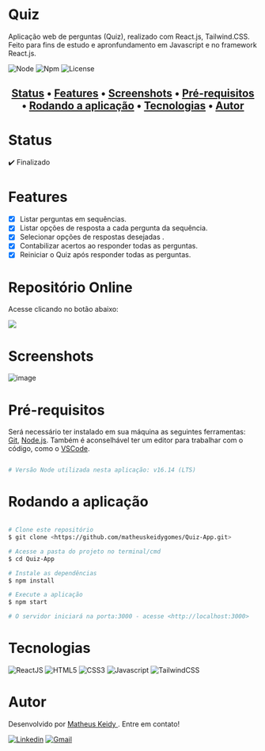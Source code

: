# Quiz

Aplicação web de perguntas (Quiz), realizado com React.js, Tailwind.CSS. Feito para fins de estudo e apronfundamento em Javascript e no framework React.js.

![Node](https://img.shields.io/badge/Node-v16.14%20(LTS)-brightgreen)
![Npm](https://img.shields.io/badge/Npm-v8.3.1-blue)
![License](https://img.shields.io/badge/License-MIT-red)

<h2 align="center">
 <a href="#Status">Status</a> •
 <a href="#Features">Features</a> •
 <a href="#Screenshots">Screenshots</a> • 
 <a href="#Pré-requisitos">Pré-requisitos</a> • 
 <a href="#Rodando-a-aplicação">Rodando a aplicação</a> • 
 <a href="#Tecnologias">Tecnologias</a> • 
 <a href="#Autor">Autor </a>
</h2>

# Status

:heavy_check_mark: Finalizado

# Features

- [x] Listar perguntas em sequências.
- [x] Listar opções de resposta a cada pergunta da sequência.
- [x] Selecionar opções de respostas desejadas .
- [x] Contabilizar acertos ao responder todas as perguntas.
- [x] Reiniciar o Quiz após responder todas as perguntas.

# Repositório Online

Acesse clicando no botão abaixo:   
  
<a href="https://app-quiz-mk.herokuapp.com/"> 
    <img src="https://img.shields.io/badge/Heroku-430098?style=for-the-badge&logo=heroku&logoColor=white"/> 
</a>

# Screenshots

![image](https://user-images.githubusercontent.com/74063350/147129245-fcf2a3d6-4cca-42f5-b104-8be27cc9acee.png)

# Pré-requisitos

Será necessário ter instalado em sua máquina as seguintes ferramentas:
[Git](https://git-scm.com), [Node.js](https://nodejs.org/en/). Também é 
aconselhável ter um editor para trabalhar com o código, como o [VSCode](https://code.visualstudio.com/).

```bash

# Versão Node utilizada nesta aplicação: v16.14 (LTS)

```

# Rodando a aplicação

```bash

# Clone este repositório
$ git clone <https://github.com/matheuskeidygomes/Quiz-App.git>

# Acesse a pasta do projeto no terminal/cmd
$ cd Quiz-App

# Instale as dependências
$ npm install

# Execute a aplicação 
$ npm start

# O servidor iniciará na porta:3000 - acesse <http://localhost:3000>

```

# Tecnologias 

![ReactJS](https://img.shields.io/badge/React-20232A?style=for-the-badge&logo=react&logoColor=61DAFB)
![HTML5](https://img.shields.io/badge/HTML5-E34F26?style=for-the-badge&logo=html5&logoColor=white)
![CSS3](https://img.shields.io/badge/CSS3-1572B6?style=for-the-badge&logo=css3&logoColor=white)
![Javascript](https://img.shields.io/badge/JavaScript-F7DF1E?style=for-the-badge&logo=javascript&logoColor=black)
![TailwindCSS](https://img.shields.io/badge/Tailwind_CSS-38B2AC?style=for-the-badge&logo=tailwind-css&logoColor=white)


# Autor

Desenvolvido por <a href="https://github.com/matheuskeidygomes"> Matheus Keidy </a>. Entre em contato!  
  
[![Linkedin](https://img.shields.io/badge/LinkedIn-0077B5?style=for-the-badge&logo=linkedin&logoColor=white)](https://www.linkedin.com/in/matheus-keidy-7b9886190/)
[![Gmail](https://img.shields.io/badge/Gmail-D14836?style=for-the-badge&logo=gmail&logoColor=white)](mailto:matheuskeidygomes@gmail.com)







